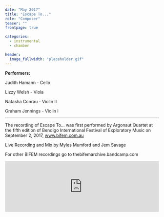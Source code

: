 ```yaml
---
date: "May 2017"
title: "Escape To..."
role: "Composer"
teaser: ""
frontpage: true

categories:
  - instrumental
  - chamber

header:
  image_fullwidth: "placeholder.gif"
---
```


**Performers:**

Judith Hamann - Cello

Lizzy Welsh - Viola

Natasha Conrau - Violin II

Graham Jennings - Violin I

____________________________________

The recording of Escape To... was first performed by Argonaut Quartet at the fifth edition of Bendigo International Festival of Exploratory Music on September 2, 2017, www.bifem.com.au

Live Recording and Mix by Myles Mumford and Jem Savage

For other BIFEM recordings go to thebifemarchive.bandcamp.com

<iframe width="100%" height="166" scrolling="no" frameborder="no" allow="autoplay" src="https://w.soundcloud.com/player/?url=https%3A//api.soundcloud.com/tracks/367454771&color=%23ff5500&auto_play=false&hide_related=false&show_comments=true&show_user=true&show_reposts=false&show_teaser=true"></iframe>  
